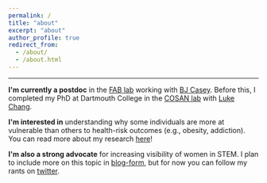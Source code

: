 ```yaml
---
permalink: /
title: "about"
excerpt: "about"
author_profile: true
redirect_from: 
  - /about/
  - /about.html
---
```


------
<b>I'm currently a postdoc</b> in the [FAB lab](http://fablab.yale.edu/) working with [BJ Casey](https://psychology.yale.edu/people/bj-casey). Before this, I completed my PhD at Dartmouth College in the [COSAN lab](http://cosanlab.com/) with [Luke Chang](http://lukejchang.com/).

<b>I'm interested in</b> understanding why some individuals are more at vulnerable than others to health-risk outcomes (e.g., obesity, addiction). You can read more about my research [here](https://kristinarapuano.github.io/research/)!

<b>I'm also a strong advocate</b> for increasing visibility of women in STEM. I plan to include more on this topic in [blog-form](https://kristinarapuano.github.io/year-archive/), but for now you can follow my rants on [twitter](https://twitter.com/kristinarapuano).
